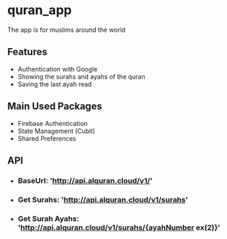 # quran_app
The app is for muslims around the world

## Features
- Authentication with Google
- Showing the surahs and ayahs of the quran
- Saving the last ayah read

## Main Used Packages
- Firebase Authentication
- State Management (Cubit)
- Shared Preferences

## API
 - ### BaseUrl: 'http://api.alquran.cloud/v1/'
 - ### Get Surahs: 'http://api.alquran.cloud/v1/surahs'
 - ### Get Surah Ayahs: 'http://api.alquran.cloud/v1/surahs/{ayahNumber ex(2)}'
